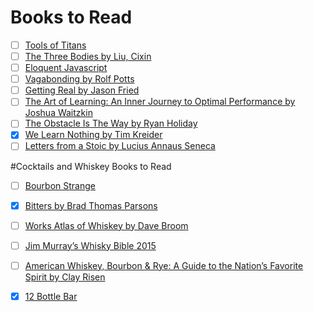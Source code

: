 # Books to Read
- [ ] [Tools of Titans]()
- [ ] [The Three Bodies by Liu, Cixin ]()
- [ ] [Eloquent Javascript](http://eloquentjavascript.net/)
- [ ] [Vagabonding by Rolf Potts]()
- [ ] [Getting Real by Jason Fried]()
- [ ] [The Art of Learning: An Inner Journey to Optimal Performance by Joshua Waitzkin]()
- [ ] [The Obstacle Is The Way by Ryan Holiday]()
- [X] [We Learn Nothing by Tim Kreider]()
- [ ] [Letters from a Stoic by Lucius Annaus Seneca]()

#Cocktails and Whiskey Books to Read
- [ ] [Bourbon Strange]()
- [X] [Bitters by Brad Thomas Parsons]()
- [ ] [Works Atlas of Whiskey by Dave Broom]()
- [ ] [Jim Murray’s Whisky Bible 2015]()
- [ ] [American Whiskey, Bourbon & Rye: A Guide to the Nation’s Favorite Spirit by Clay Risen]()
- [X] [12 Bottle Bar]()

